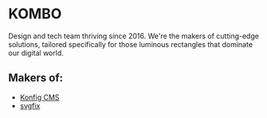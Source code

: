# KOMBO

Design and tech team thriving since 2016. We're the makers of cutting-edge solutions, tailored specifically for those luminous rectangles that dominate our digital world.

## Makers of:
- [Konfig CMS](https://getkonfig.com/)
- [svgfix](https://www.svgfix.com/)
